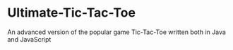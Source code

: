 # Ultimate-Tic-Tac-Toe
An advanced version of the popular game Tic-Tac-Toe written both in Java and JavaScript

